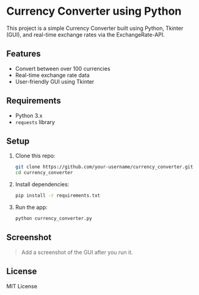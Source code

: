 
# Currency Converter using Python

This project is a simple Currency Converter built using Python, Tkinter (GUI), and real-time exchange rates via the ExchangeRate-API.

## Features

- Convert between over 100 currencies
- Real-time exchange rate data
- User-friendly GUI using Tkinter

## Requirements

- Python 3.x
- `requests` library

## Setup

1. Clone this repo:
   ```bash
   git clone https://github.com/your-username/currency_converter.git
   cd currency_converter
   ```

2. Install dependencies:
   ```bash
   pip install -r requirements.txt
   ```

3. Run the app:
   ```bash
   python currency_converter.py
   ```

## Screenshot

> Add a screenshot of the GUI after you run it.

## License

MIT License
